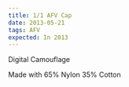 ```yaml
---
title: 1/1 AFV Cap
date: 2013-05-21
tags: AFV
expected: In 2013
---
```

Digital Camouflage

Made with 65% Nylon 35% Cotton
